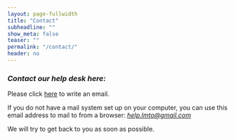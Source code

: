 ```yaml
---
layout: page-fullwidth
title: "Contact"
subheadline: ""
show_meta: false
teaser: ""
permalink: "/contact/"
header: no
---
```


### *Contact our help desk here:*

Please click <a href="mailto:help.lmto@gmail.com">here</a> to write an email.  

If you do not have a mail system set up on your computer, you can use this
email address to mail to from a browser: *help.lmto@gmail.com*

We will try to get back to you as soon as possible.
